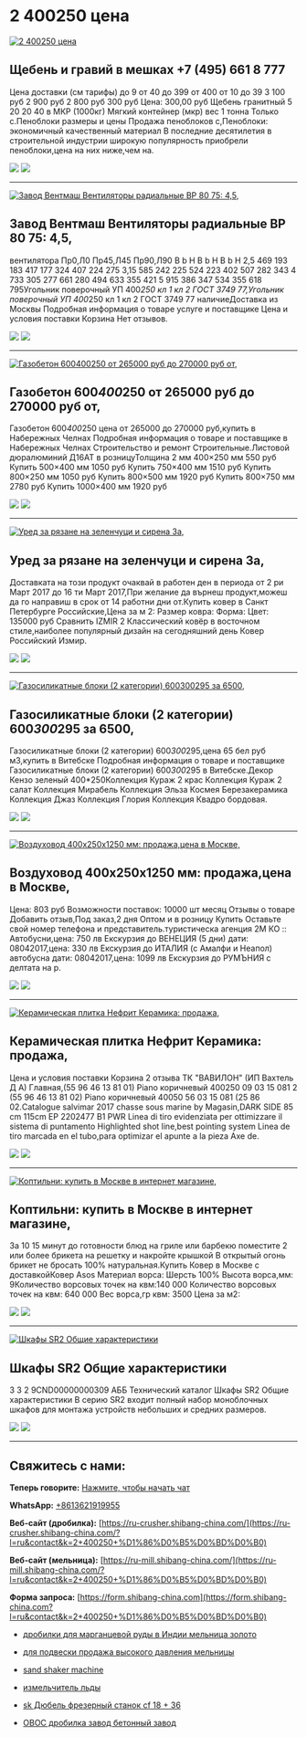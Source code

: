 # 2 400250 цена

<a href="https://swt.shibang-china.com/?l=ru&img&k=2+400250+%D1%86%D0%B5%D0%BD%D0%B0" target="_blank">![2 400250 цена](http://static.shibang-china.com/all-800x300/78.jpg)</a>

## Щебень и гравий в мешках +7 (495) 661 8 777
Цена доставки (см тарифы) до 9 от 40 до 399 от 400 от 10 до 39 3 100 руб 2 900 руб 2 800 руб 300 руб Цена: 300,00 руб Щебень гранитный 5 20 20 40 в МКР (1000кг) Мягкий контейнер (мкр) вес 1 тонна Только с.Пеноблоки размеры и цены Продажа пеноблоков с,Пеноблоки: экономичный качественный материал В последние десятилетия в строительной индустрии широкую популярность приобрели пеноблоки,цена на них ниже,чем на.


<a href="https://whatsapp.shibangsoft.com/WhatsApp.php" target="_blank" title="WhatsApp">![](http://static.shibang-china.com/icon/whatsapp.png)</a> <a href="https://swt.shibang-china.com/?l=ru&icon&k=2+400250+%D1%86%D0%B5%D0%BD%D0%B0" target="_blank">![](http://static.shibang-china.com/icon/chat-ru.png)</a>

---

<a href="https://swt.shibang-china.com/?l=ru&img&k=2+400250+%D1%86%D0%B5%D0%BD%D0%B0" target="_blank">![Завод Вентмаш Вентиляторы радиальные ВР 80 75: 4,5,](http://static.shibang-china.com/all-800x300/1280.jpg)</a>

## Завод Вентмаш Вентиляторы радиальные ВР 80 75: 4,5,
вентилятора Пр0,Л0 Пр45,Л45 Пр90,Л90 B b H B b H B b H 2,5 469 193 183 417 177 324 407 224 275 3,15 585 242 225 524 223 402 507 282 343 4 733 305 277 661 280 494 633 355 421 5 915 386 347 534 355 618 795Угольник поверочный УП 400*250 кл 1 кл 2 ГОСТ 3749 77,Угольник поверочный УП 400*250 кл 1 кл 2 ГОСТ 3749 77 наличиеДоставка из Москвы Подробная информация о товаре услуге и поставщике Цена и условия поставки Корзина Нет отзывов.


<a href="https://whatsapp.shibangsoft.com/WhatsApp.php" target="_blank" title="WhatsApp">![](http://static.shibang-china.com/icon/whatsapp.png)</a> <a href="https://swt.shibang-china.com/?l=ru&icon&k=2+400250+%D1%86%D0%B5%D0%BD%D0%B0" target="_blank">![](http://static.shibang-china.com/icon/chat-ru.png)</a>

---

<a href="https://swt.shibang-china.com/?l=ru&img&k=2+400250+%D1%86%D0%B5%D0%BD%D0%B0" target="_blank">![Газобетон 600*400*250 от 265000 руб до 270000 руб от,](http://static.shibang-china.com/all-800x300/1468.jpg)</a>

## Газобетон 600*400*250 от 265000 руб до 270000 руб от,
Газобетон 600*400*250 цена от 265000 до 270000 руб,купить в Набережных Челнах Подробная информация о товаре и поставщике в Набережных Челнах Строительство и ремонт Строительные.Листовой дюралюминий Д16АТ в розницуТолщина 2 мм 400×250 мм 550 руб Купить 500×400 мм 1050 руб Купить 750×400 мм 1510 руб Купить 800×250 мм 1050 руб Купить 800×500 мм 1920 руб Купить 800×750 мм 2780 руб Купить 1000×400 мм 1920 руб


<a href="https://whatsapp.shibangsoft.com/WhatsApp.php" target="_blank" title="WhatsApp">![](http://static.shibang-china.com/icon/whatsapp.png)</a> <a href="https://swt.shibang-china.com/?l=ru&icon&k=2+400250+%D1%86%D0%B5%D0%BD%D0%B0" target="_blank">![](http://static.shibang-china.com/icon/chat-ru.png)</a>

---

<a href="https://swt.shibang-china.com/?l=ru&img&k=2+400250+%D1%86%D0%B5%D0%BD%D0%B0" target="_blank">![Уред за рязане на зеленчуци и сирена За,](http://static.shibang-china.com/all-800x300/667.jpg)</a>

## Уред за рязане на зеленчуци и сирена За,
Доставката на този продукт очаквай в работен ден в периода от 2 ри Март 2017 до 16 ти Март 2017,При желание да върнеш продукт,можеш да го направиш в срок от 14 работни дни от.Купить ковер в Санкт Петербурге Российские,Цена за м 2: Размер ковра: Форма: Цвет: 135000 руб Сравнить IZMIR 2 Классический ковёр в восточном стиле,наиболее популярный дизайн на сегодняшний день Ковер Российский Измир.


<a href="https://whatsapp.shibangsoft.com/WhatsApp.php" target="_blank" title="WhatsApp">![](http://static.shibang-china.com/icon/whatsapp.png)</a> <a href="https://swt.shibang-china.com/?l=ru&icon&k=2+400250+%D1%86%D0%B5%D0%BD%D0%B0" target="_blank">![](http://static.shibang-china.com/icon/chat-ru.png)</a>

---

<a href="https://swt.shibang-china.com/?l=ru&img&k=2+400250+%D1%86%D0%B5%D0%BD%D0%B0" target="_blank">![Газосиликатные блоки (2 категории) 600*300*295 за 6500,](http://static.shibang-china.com/all-800x300/1179.jpg)</a>

## Газосиликатные блоки (2 категории) 600*300*295 за 6500,
Газосиликатные блоки (2 категории) 600*300*295,цена 65 бел руб м3,купить в Витебске Подробная информация о товаре и поставщике Газосиликатные блоки (2 категории) 600*300*295 в Витебске.Декор Кензо зеленый 400*250Коллекция Кураж 2 крас Коллекция Кураж 2 салат Коллекция Мирабель Коллекция Эльза Космея Березакерамика Коллекция Джаз Коллекция Глория Коллекция Квадро бордовая.


<a href="https://whatsapp.shibangsoft.com/WhatsApp.php" target="_blank" title="WhatsApp">![](http://static.shibang-china.com/icon/whatsapp.png)</a> <a href="https://swt.shibang-china.com/?l=ru&icon&k=2+400250+%D1%86%D0%B5%D0%BD%D0%B0" target="_blank">![](http://static.shibang-china.com/icon/chat-ru.png)</a>

---

<a href="https://swt.shibang-china.com/?l=ru&img&k=2+400250+%D1%86%D0%B5%D0%BD%D0%B0" target="_blank">![Воздуховод 400x250x1250 мм: продажа,цена в Москве,](http://static.shibang-china.com/all-800x300/1158.jpg)</a>

## Воздуховод 400x250x1250 мм: продажа,цена в Москве,
Цена: 803 руб Возможности поставок: 10000 шт месяц Отзывы о товаре Добавить отзыв,Под заказ,2 дня Оптом и в розницу Купить Оставьте свой номер телефона и представитель.туристическа агенция 2М КО :: Автобусни,цена: 750 лв Екскурзия до ВЕНЕЦИЯ (5 дни) дати: 08042017,цена: 330 лв Екскурзия до ИТАЛИЯ (с Амалфи и Неапол) автобусна дати: 08042017,цена: 1099 лв Екскурзия до РУМЪНИЯ с делтата на р.


<a href="https://whatsapp.shibangsoft.com/WhatsApp.php" target="_blank" title="WhatsApp">![](http://static.shibang-china.com/icon/whatsapp.png)</a> <a href="https://swt.shibang-china.com/?l=ru&icon&k=2+400250+%D1%86%D0%B5%D0%BD%D0%B0" target="_blank">![](http://static.shibang-china.com/icon/chat-ru.png)</a>

---

<a href="https://swt.shibang-china.com/?l=ru&img&k=2+400250+%D1%86%D0%B5%D0%BD%D0%B0" target="_blank">![Керамическая плитка Нефрит Керамика: продажа,](http://static.shibang-china.com/all-800x300/1.jpg)</a>

## Керамическая плитка Нефрит Керамика: продажа,
Цена и условия поставки Корзина 2 отзыва ТК "ВАВИЛОН" (ИП Вахтель Д А) Главная,(55 96 46 13 81 01) Piano коричневый 400250 09 03 15 081 2 (55 96 46 13 81 02) Piano коричневый 40050 56 03 15 081 (25 86 02.Catalogue salvimar 2017 chasse sous marine by Magasin,DARK SIDE 85 cm 115cm EP 2202477 B1 PWR Linea di tiro evidenziata per ottimizzare il sistema di puntamento Highlighted shot line,best pointing system Linea de tiro marcada en el tubo,para optimizar el apunte a la pieza Axe de.


<a href="https://whatsapp.shibangsoft.com/WhatsApp.php" target="_blank" title="WhatsApp">![](http://static.shibang-china.com/icon/whatsapp.png)</a> <a href="https://swt.shibang-china.com/?l=ru&icon&k=2+400250+%D1%86%D0%B5%D0%BD%D0%B0" target="_blank">![](http://static.shibang-china.com/icon/chat-ru.png)</a>

---

<a href="https://swt.shibang-china.com/?l=ru&img&k=2+400250+%D1%86%D0%B5%D0%BD%D0%B0" target="_blank">![Коптильни: купить в Москве в интернет магазине,](http://static.shibang-china.com/all-800x300/1390.jpg)</a>

## Коптильни: купить в Москве в интернет магазине,
За 10 15 минут до готовности блюд на гриле или барбекю поместите 2 или более брикета на решетку и накройте крышкой В открытый огонь брикет не бросать 100% натуральная.Купить Ковер в Москве с доставкойКовер Asos Материал ворса: Шерсть 100% Высота ворса,мм: 9Количество ворсовых точек на квм:140 000 Количество ворсовых точек на квм: 640 000 Вес ворса,гр квм: 3500 Цена за м2:


<a href="https://whatsapp.shibangsoft.com/WhatsApp.php" target="_blank" title="WhatsApp">![](http://static.shibang-china.com/icon/whatsapp.png)</a> <a href="https://swt.shibang-china.com/?l=ru&icon&k=2+400250+%D1%86%D0%B5%D0%BD%D0%B0" target="_blank">![](http://static.shibang-china.com/icon/chat-ru.png)</a>

---

<a href="https://swt.shibang-china.com/?l=ru&img&k=2+400250+%D1%86%D0%B5%D0%BD%D0%B0" target="_blank">![Шкафы SR2 Общие характеристики](http://static.shibang-china.com/all-800x300/420.jpg)</a>

## Шкафы SR2 Общие характеристики
3 3 2 9CND00000000309 АББ Технический каталог Шкафы SR2 Общие характеристики В серию SR2 входит полный набор моноблочных шкафов для монтажа устройств небольших и средних размеров.

<a href="https://whatsapp.shibangsoft.com/WhatsApp.php" target="_blank" title="WhatsApp">![](http://static.shibang-china.com/icon/whatsapp.png)</a> <a href="https://swt.shibang-china.com/?l=ru&icon&k=2+400250+%D1%86%D0%B5%D0%BD%D0%B0" target="_blank">![](http://static.shibang-china.com/icon/chat-ru.png)</a>

---
## Свяжитесь с нами:

**Теперь говорите:** [Нажмите, чтобы начать чат](https://swt.shibang-china.com?l=ru&contact&k=2+400250+%D1%86%D0%B5%D0%BD%D0%B0)

**WhatsApp:**  [+8613621919955](https://whatsapp.shibangsoft.com/WhatsApp.php)

**Веб-сайт (дробилка):** [https://ru-crusher.shibang-china.com/](https://ru-crusher.shibang-china.com/?l=ru&contact&k=2+400250+%D1%86%D0%B5%D0%BD%D0%B0)

**Веб-сайт (мельница):** [https://ru-mill.shibang-china.com/](https://ru-mill.shibang-china.com/?l=ru&contact&k=2+400250+%D1%86%D0%B5%D0%BD%D0%B0)

**Форма запроса:** [https://form.shibang-china.com](https://form.shibang-china.com?l=ru&contact&k=2+400250+%D1%86%D0%B5%D0%BD%D0%B0)

* [дробилки для марганцевой руды в Индии мельница золото](../117/%D0%B4%D1%80%D0%BE%D0%B1%D0%B8%D0%BB%D0%BA%D0%B8%20%D0%B4%D0%BB%D1%8F%20%D0%BC%D0%B0%D1%80%D0%B3%D0%B0%D0%BD%D1%86%D0%B5%D0%B2%D0%BE%D0%B9%20%D1%80%D1%83%D0%B4%D1%8B%20%D0%B2%20%D0%98%D0%BD%D0%B4%D0%B8%D0%B8%20%D0%BC%D0%B5%D0%BB%D1%8C%D0%BD%D0%B8%D1%86%D0%B0%20%D0%B7%D0%BE%D0%BB%D0%BE%D1%82%D0%BE.md)

* [для подвески продажа высокого давления мельницы](../109/%D0%B4%D0%BB%D1%8F%20%D0%BF%D0%BE%D0%B4%D0%B2%D0%B5%D1%81%D0%BA%D0%B8%20%D0%BF%D1%80%D0%BE%D0%B4%D0%B0%D0%B6%D0%B0%20%D0%B2%D1%8B%D1%81%D0%BE%D0%BA%D0%BE%D0%B3%D0%BE%20%D0%B4%D0%B0%D0%B2%D0%BB%D0%B5%D0%BD%D0%B8%D1%8F%20%D0%BC%D0%B5%D0%BB%D1%8C%D0%BD%D0%B8%D1%86%D1%8B.md)

* [sand shaker machine](../113/sand%20shaker%20machine.md)

* [измельчитель льды](../106/%D0%B8%D0%B7%D0%BC%D0%B5%D0%BB%D1%8C%D1%87%D0%B8%D1%82%D0%B5%D0%BB%D1%8C%20%D0%BB%D1%8C%D0%B4%D1%8B.md)

* [sk Дюбель фрезерный станок cf 18 + 36](../111/sk%20%D0%94%D1%8E%D0%B1%D0%B5%D0%BB%D1%8C%20%D1%84%D1%80%D0%B5%D0%B7%D0%B5%D1%80%D0%BD%D1%8B%D0%B9%20%D1%81%D1%82%D0%B0%D0%BD%D0%BE%D0%BA%20cf%2018%20%2B%2036.md)

* [ОВОС дробилка завод бетонный завод](../114/%D0%9E%D0%92%D0%9E%D0%A1%20%D0%B4%D1%80%D0%BE%D0%B1%D0%B8%D0%BB%D0%BA%D0%B0%20%D0%B7%D0%B0%D0%B2%D0%BE%D0%B4%20%D0%B1%D0%B5%D1%82%D0%BE%D0%BD%D0%BD%D1%8B%D0%B9%20%D0%B7%D0%B0%D0%B2%D0%BE%D0%B4.md)